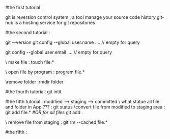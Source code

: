 #the first tutorial :

  git is reversion control system , a tool manage your source code history
  git-hub is a hosting service for git repositories

#the second tutorial :

git --version
git config --global user.name .... // empty for query

git config --global user.email .... // empty for query

\\ make file : touch file.*

\\ open file by program : program file.*

\\remove folder :rmdir folder

#the fourth tutorial:
git intit

#the fifth tutorial :
modified --> staging --> committed
\\ what statue all file and folder in App ??? :
  git status
\\convert file from modified to staging area :
  git add file.*
  *#OR for all files*
  git add .

\\ remove file from staging :
  git rm --cached file.*


#the fifth  :
